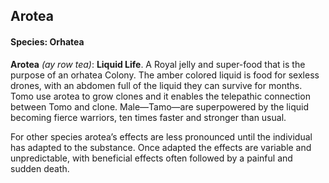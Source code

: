 ## Arotea
#### Species: Orhatea

**Arotea** *(ay row tea)*: **Liquid Life**. A Royal jelly and super-food that is the purpose of an orhatea Colony. The amber colored liquid is food for sexless drones, with an abdomen full of the liquid they can survive for months. Tomo use arotea to grow clones and it enables the telepathic connection between Tomo and clone. Male—Tamo—are superpowered by the liquid becoming fierce warriors, ten times faster and stronger than usual.

For other species arotea’s effects are less pronounced until the individual has adapted to the substance. Once adapted the effects are variable and unpredictable, with beneficial effects often followed by a painful and sudden death.
